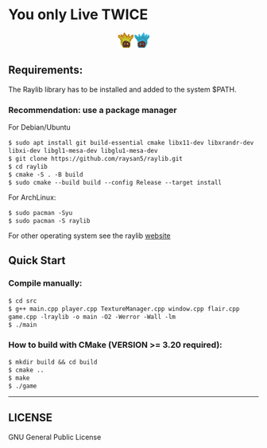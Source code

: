 # You only Live TWICE

<p align=center>
    <img src="./res/Assets/title_screen.png">
</p>

## Requirements:
The Raylib library has
to be installed and added to the system $PATH.

### Recommendation: use a package manager
For Debian/Ubuntu
```console
$ sudo apt install git build-essential cmake libx11-dev libxrandr-dev libxi-dev libgl1-mesa-dev libglu1-mesa-dev
$ git clone https://github.com/raysan5/raylib.git
$ cd raylib
$ cmake -S . -B build
$ sudo cmake --build build --config Release --target install
```
For ArchLinux:
```console
$ sudo pacman -Syu
$ sudo pacman -S raylib
```
For other operating system see the raylib <a href="https://raylib.com/" target="_blank"> website </a>

## Quick Start
### Compile manually:
```console
$ cd src
$ g++ main.cpp player.cpp TextureManager.cpp window.cpp flair.cpp game.cpp -lraylib -o main -O2 -Werror -Wall -lm
$ ./main
```

### How to build with CMake (VERSION >= 3.20 required):
```console
$ mkdir build && cd build
$ cmake ..
$ make
$ ./game
```
---
## LICENSE
GNU General Public License
